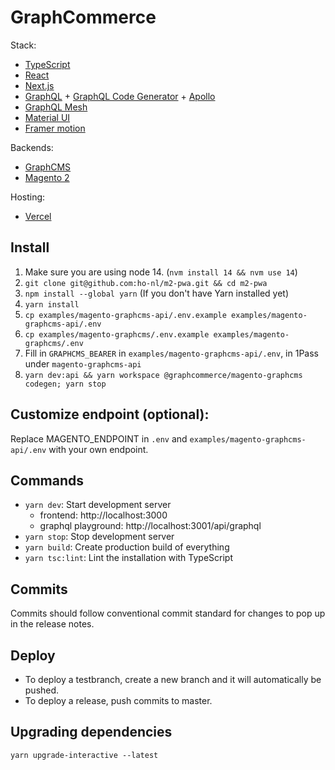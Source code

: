 # GraphCommerce

Stack:

- [TypeScript](https://www.typescriptlang.org/)
- [React](https://reactjs.org/)
- [Next.js](https://nextjs.org/)
- [GraphQL](https://graphql.org/) +
  [GraphQL Code Generator](https://graphql-code-generator.com/) +
  [Apollo](https://www.apollographql.com/docs/react/)
- [GraphQL Mesh](https://graphql-mesh.com/)
- [Material UI](https://material-ui.com/)
- [Framer motion](https://www.framer.com/motion/)

Backends:

- [GraphCMS](https://graphcms.com/)
- [Magento 2](https://github.com/magento/magento2)

Hosting:

- [Vercel](https://vercel.com/reachdigital)

## Install

1. Make sure you are using node 14. (`nvm install 14 && nvm use 14`)
2. `git clone git@github.com:ho-nl/m2-pwa.git && cd m2-pwa`
3. `npm install --global yarn` (If you don't have Yarn installed yet)
4. `yarn install`
5. `cp examples/magento-graphcms-api/.env.example examples/magento-graphcms-api/.env`
6. `cp examples/magento-graphcms/.env.example examples/magento-graphcms/.env`
7. Fill in `GRAPHCMS_BEARER` in `examples/magento-graphcms-api/.env`, in 1Pass
   under `magento-graphcms-api`
8. `yarn dev:api && yarn workspace @graphcommerce/magento-graphcms codegen; yarn stop`

## Customize endpoint (optional):

Replace MAGENTO_ENDPOINT in `.env` and `examples/magento-graphcms-api/.env` with
your own endpoint.

## Commands

- `yarn dev`: Start development server
  - frontend: http://localhost:3000
  - graphql playground: http://localhost:3001/api/graphql
- `yarn stop`: Stop development server
- `yarn build`: Create production build of everything
- `yarn tsc:lint`: Lint the installation with TypeScript

## Commits

Commits should follow conventional commit standard for changes to pop up in the
release notes.

## Deploy

- To deploy a testbranch, create a new branch and it will automatically be
  pushed.
- To deploy a release, push commits to master.

## Upgrading dependencies

`yarn upgrade-interactive --latest`
